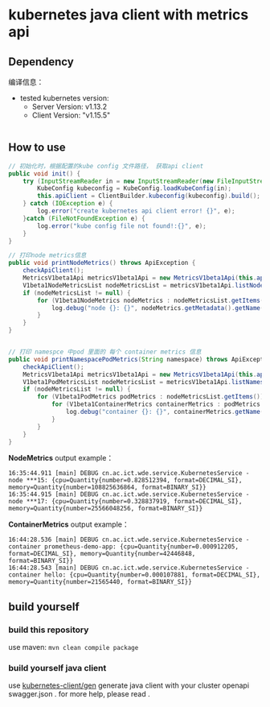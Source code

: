 # kubernetes java client with metrics api

## Dependency

编译信息：

* tested kubernetes version: 
    * Server Version: v1.13.2
    * Client Version: "v1.15.5"

```xml

```

## How to use
```java
// 初始化时，根据配置的kube config 文件路径， 获取api client
public void init() {
    try (InputStreamReader in = new InputStreamReader(new FileInputStream("~/.kube/config")) {
        KubeConfig kubeconfig = KubeConfig.loadKubeConfig(in);
        this.apiClient = ClientBuilder.kubeconfig(kubeconfig).build();
    } catch (IOException e) {
        log.error("create kubernetes api client error! {}", e);
    }catch (FileNotFoundException e) {
        log.error("kube config file not found!:{}", e);
    } 
}

// 打印node metrics信息
public void printNodeMetrics() throws ApiException {
    checkApiClient();
    MetricsV1beta1Api metricsV1beta1Api = new MetricsV1beta1Api(this.apiClient);
    V1beta1NodeMetricsList nodeMetricsList = metricsV1beta1Api.listNodeMetrics(null, null, null, 100, null, null, 3000, false);
    if (nodeMetricsList != null) {
        for (V1beta1NodeMetrics nodeMetrics : nodeMetricsList.getItems()) {
            log.debug("node {}: {}", nodeMetrics.getMetadata().getName(), nodeMetrics.getUsage());
        }
    }
}


// 打印 namespce 中pod 里面的 每个 container metrics 信息
public void printNamespacePodMetrics(String namespace) throws ApiException {
    checkApiClient();
    MetricsV1beta1Api metricsV1beta1Api = new MetricsV1beta1Api(this.apiClient);
    V1beta1PodMetricsList nodeMetricsList = metricsV1beta1Api.listNamespacedPodMetrics(namespace, null, null, null, 100, null, null, 3000, false);
    if (nodeMetricsList != null) {
        for (V1beta1PodMetrics podMetrics : nodeMetricsList.getItems()) {
            for (V1beta1ContainerMetrics containerMetrics : podMetrics.getContainers()) {
                log.debug("container {}: {}", containerMetrics.getName(), containerMetrics.getUsage());
            }
        }
    }
}
```

**NodeMetrics** output example：

```log
16:35:44.911 [main] DEBUG cn.ac.ict.wde.service.KubernetesService - node ***15: {cpu=Quantity{number=0.828512394, format=DECIMAL_SI}, memory=Quantity{number=108825636864, format=BINARY_SI}}
16:35:44.915 [main] DEBUG cn.ac.ict.wde.service.KubernetesService - node ***17: {cpu=Quantity{number=0.328837919, format=DECIMAL_SI}, memory=Quantity{number=25566048256, format=BINARY_SI}}
```

**ContainerMetrics** output example：

```log
16:44:28.536 [main] DEBUG cn.ac.ict.wde.service.KubernetesService - container prometheus-demo-app: {cpu=Quantity{number=0.000912205, format=DECIMAL_SI}, memory=Quantity{number=42446848, format=BINARY_SI}}
16:44:28.543 [main] DEBUG cn.ac.ict.wde.service.KubernetesService - container hello: {cpu=Quantity{number=0.000107881, format=DECIMAL_SI}, memory=Quantity{number=21565440, format=BINARY_SI}}
```


## build yourself

### build this repository

use maven: `mvn clean compile package`


### build yourself java client

use [kubernetes-client/gen](https://github.com/kubernetes-client/gen) generate java client with your cluster openapi swagger.json .
for more help, please read []().
